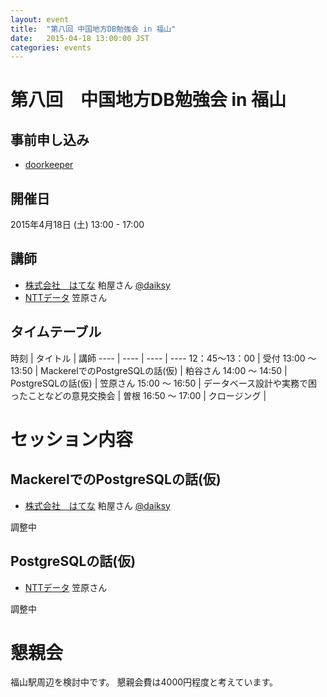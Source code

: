 ```yaml
---
layout: event
title:  "第八回 中国地方DB勉強会 in 福山"
date:   2015-04-18 13:00:00 JST
categories: events
---
```


# 第八回　中国地方DB勉強会 in 福山

## 事前申し込み

* [doorkeeper](https://dbstudychugoku.doorkeeper.jp/events/22049)

## 開催日

2015年4月18日 (土) 13:00 - 17:00

## 講師

* [株式会社　はてな](http://hatenacorp.jp/) 粕屋さん [@daiksy](https://twitter.com/daiksy)
* [NTTデータ](http://www.nttdata.com/jp/ja/index.html) 笠原さん

## タイムテーブル

時刻 | タイトル | 講師
---- | ---- | ---- | ----
12：45〜13：00 | 受付
13:00 〜 13:50 | MackerelでのPostgreSQLの話(仮) | 粕谷さん
14:00 〜 14:50 | PostgreSQLの話(仮) | 笠原さん
15:00 〜 16:50 | データベース設計や実務で困ったことなどの意見交換会 | 曽根
16:50 〜 17:00 | クロージング |

# セッション内容

## MackerelでのPostgreSQLの話(仮)

* [株式会社　はてな](http://hatenacorp.jp/) 粕屋さん [@daiksy](https://twitter.com/daiksy)

調整中

## PostgreSQLの話(仮)

* [NTTデータ](http://www.nttdata.com/jp/ja/index.html) 笠原さん

調整中

# 懇親会

福山駅周辺を検討中です。
懇親会費は4000円程度と考えています。
